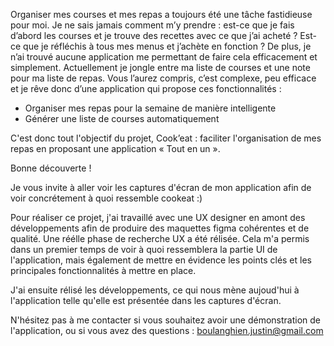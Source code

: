 Organiser mes courses et mes repas a toujours été une tâche fastidieuse pour moi. Je ne sais jamais comment m’y prendre : est-ce que je fais d’abord les courses et je trouve des recettes avec ce que j’ai acheté ? Est-ce que je réfléchis à tous mes menus et j’achète en fonction ? De plus, je n’ai trouvé aucune application me permettant de faire cela efficacement et simplement.
Actuellement je jongle entre ma liste de courses et une note pour ma liste de repas. Vous l’aurez compris, c’est complexe, peu efficace et je rêve donc d’une application qui propose ces fonctionnalités :
-	Organiser mes repas pour la semaine de manière intelligente
-	Générer une liste de courses automatiquement

C'est donc tout l'objectif du projet, Cook’eat : faciliter l'organisation de mes repas en proposant une application « Tout en un ».

Bonne découverte !

Je vous invite à aller voir les captures d'écran de mon application afin de voir concrétement à quoi ressemble cookeat :)

Pour réaliser ce projet, j'ai travaillé avec une UX designer en amont des développements afin de produire des maquettes figma cohérentes et de qualité. Une réélle phase de recherche UX a été rélisée. Cela m'a permis dans un premier temps de voir à quoi ressemblera la partie UI de l'application, mais également de mettre en évidence les points clés et les principales fonctionnalités à mettre en place.

J'ai ensuite rélisé les développements, ce qui nous mène aujoud'hui à l'application telle qu'elle est présentée dans les captures d'écran.

N'hésitez pas à me contacter si vous souhaitez avoir une démonstration de l'application, ou si vous avez des questions : boulanghien.justin@gmail.com
